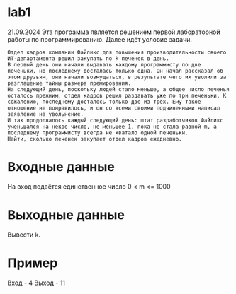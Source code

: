 # lab1
21.09.2024
Эта программа является решением первой лабораторной работы по программированию. Далее идёт условие задачи.

    Отдел кадров компании Файликс для повышения производительности своего ИТ-департамента решил закупать по k печенек в день.
    В первый день они начали выдавать каждому программисту по две печеньки, но последнему досталась только одна. Он начал рассказал об этом друзьям, они начали возмущаться, в результате чего их уволили за разглашение тайны размера премирования.
    На следующий день, поскольку людей стало меньше, а общее число печенья осталось прежним, отдел кадров решил раздавать уже по три печеньки. К сожалению, последнему досталось только две из трёх. Ему такое отношение не понравилось, и он со всеми своими подчиненными написал заявление на увольнение.
    И так продолжалось каждый следующий день: штат разработчиков Файликс уменьшался на некое число, не меньшее 1, пока не стала равной m, а последнему программисту всегда не хватало одной печеньки.
    Найти, сколько печенек закупает отдел кадров ежедневно.
  # Входные данные
  На вход подаётся единственное число 0 < m <= 1000
  # Выходные данные
  Вывести k.
  # Пример
  Вход - 4
  Выход - 11
